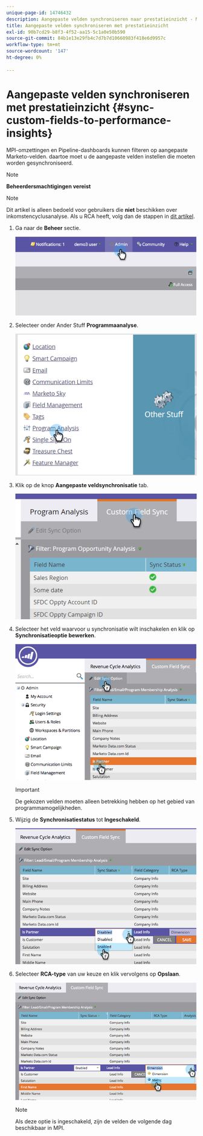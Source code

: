```yaml
---
unique-page-id: 14746432
description: Aangepaste velden synchroniseren naar prestatieinzicht - Marketo Docs - Productdocumentatie
title: Aangepaste velden synchroniseren met prestatieinzicht
exl-id: 90b7cd29-b8f3-4f52-aa15-5c1a0e50b590
source-git-commit: 84b1e13e29fb4c7d7b7d10660983f418e6d9957c
workflow-type: tm+mt
source-wordcount: '147'
ht-degree: 0%

---
```


# Aangepaste velden synchroniseren met prestatieinzicht {#sync-custom-fields-to-performance-insights}

MPI-omzettingen en Pipeline-dashboards kunnen filteren op aangepaste Marketo-velden. daartoe moet u de aangepaste velden instellen die moeten worden gesynchroniseerd.

>[!NOTE]
>
>**Beheerdersmachtigingen vereist**

>[!NOTE]
>
>Dit artikel is alleen bedoeld voor gebruikers die **niet** beschikken over inkomstencyclusanalyse. Als u RCA heeft, volg dan de stappen in [dit artikel](/help/marketo/product-docs/reporting/revenue-cycle-analytics/revenue-explorer/sync-custom-fields-to-the-revenue-explorer.md).

1. Ga naar de **Beheer** sectie.

   ![](assets/image2014-9-19-9-3a51-3a11.png)

1. Selecteer onder Ander Stuff **Programmaanalyse**.

   ![](assets/2-3.png)

1. Klik op de knop **Aangepaste veldsynchronisatie** tab.

   ![](assets/3-5.png)

1. Selecteer het veld waarvoor u synchronisatie wilt inschakelen en klik op **Synchronisatieoptie bewerken**.

   ![](assets/image2014-9-19-9-3a51-3a36.png)

   >[!IMPORTANT]
   >
   >De gekozen velden moeten alleen betrekking hebben op het gebied van programmamogelijkheden.

1. Wijzig de **Synchronisatiestatus** tot **Ingeschakeld**.

   ![](assets/image2014-9-19-9-3a51-3a45.png)

1. Selecteer **RCA-type** van uw keuze en klik vervolgens op **Opslaan**.

   ![](assets/image2014-9-19-9-3a51-3a52.png)

   >[!NOTE]
   >
   >Als deze optie is ingeschakeld, zijn de velden de volgende dag beschikbaar in MPI.
